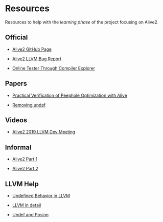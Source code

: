 Resources
=========

Resources to help with the *learning phase* of the project focusing on Alive2.

Official
--------

* [Alive2 GitHub Page](https://github.com/AliveToolkit/alive2)

* [Alive2 LLVM Bug Report](https://github.com/AliveToolkit/alive2/blob/master/BugList.md)

* [Online Tester Through Compiler Explorer](https://alive2.llvm.org/ce/)

Papers
------

* [Practical Verification of Peephole Optimization with Alive](https://dl.acm.org/doi/pdf/10.1145/3166064)

* [Removing undef](https://www.cs.utah.edu/~regehr/papers/undef-pldi17.pdf)

Videos
------

* [Alive2 2019 LLVM Dev Meeting](https://www.youtube.com/watch?v=paJhdBp_iA4)


Informal
--------

* [Alive2 Part 1](https://blog.regehr.org/archives/1722)

* [Alive2 Part 2](https://blog.regehr.org/archives/1737)

LLVM Help
--------

* [Undefined Behavior in LLVM](https://www.cs.utah.edu/~regehr/llvm-ub.pdf)

* [LLVM in detail](https://www.cs.cmu.edu/afs/cs/academic/class/15745-s13/public/lectures/L6-LLVM-Detail-1up.pdf)

* [Undef and Posion](https://llvm.org/devmtg/2020-09/slides/Lee-UndefPoison.pdf)

